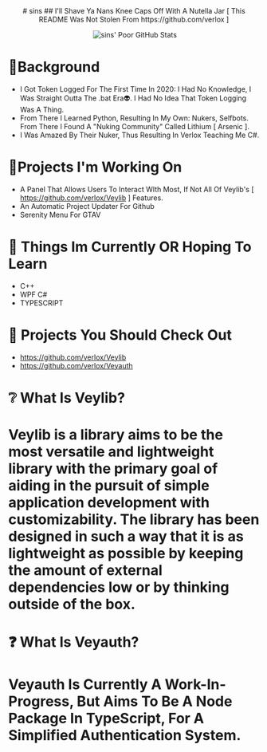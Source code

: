 <div align="center">
# sins
## I'll Shave Ya Nans Knee Caps Off With A Nutella Jar [ This README Was Not Stolen From https://github.com/verlox ]
 
 <img source="https://discord.c99.nl/widget/theme-4/834174602329587732.png"></img>
 ![sins' Poor GitHub Stats](https://github-readme-stats.vercel.app/api?username=sins9&show_icons=true&theme=radical)
</div>

# 🌌Background

* I Got Token Logged For The First Time In 2020: I Had No Knowledge, I Was Straight Outta The .bat Era👽. I Had No Idea That Token Logging Was A Thing.
* From There I Learned Python, Resulting In My Own: Nukers, Selfbots. From There I Found A "Nuking Community" Called Lithium [ Arsenic ].
* I Was Amazed By Their Nuker, Thus Resulting In Verlox Teaching Me C#.

# 📌Projects I'm Working On

* A Panel That Allows Users To Interact WIth Most, If Not All Of Veylib's [ https://github.com/verlox/Veylib ] Features.
* An Automatic Project Updater For Github
* Serenity Menu For GTAV

# 💫 Things Im Currently OR Hoping To Learn

* C++
* WPF C#
* TYPESCRIPT

# 🔔 Projects You Should Check Out

* https://github.com/verlox/Veylib
* https://github.com/verlox/Veyauth

# ❔ What Is Veylib?

# Veylib is a library aims to be the most versatile and lightweight library with the primary goal of aiding in the pursuit of simple application development with customizability. The library has been designed in such a way that it is as lightweight as possible by keeping the amount of external dependencies low or by thinking outside of the box.

# ❓ What Is Veyauth?

# Veyauth Is Currently A Work-In-Progress, But Aims To Be A Node Package In TypeScript, For A Simplified Authentication System.
